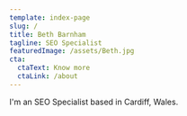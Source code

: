 ```yaml
---
template: index-page
slug: /
title: Beth Barnham
tagline: SEO Specialist
featuredImage: /assets/Beth.jpg
cta:
  ctaText: Know more
  ctaLink: /about
---
```

I'm an SEO Specialist based in Cardiff, Wales.
